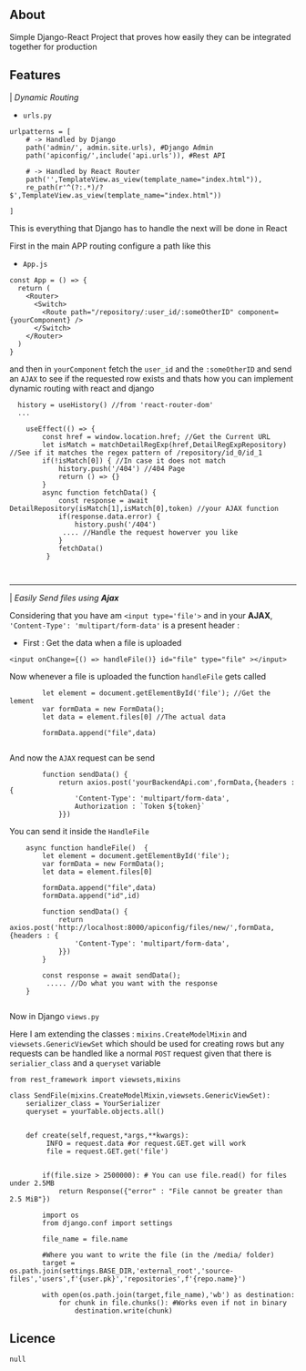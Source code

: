 ## About

Simple Django-React Project that proves how easily they can be integrated together for production

## Features


| *Dynamic Routing*


- `urls.py`

```
urlpatterns = [
    # -> Handled by Django
    path('admin/', admin.site.urls), #Django Admin
    path('apiconfig/',include('api.urls')), #Rest API

    # -> Handled by React Router
    path('',TemplateView.as_view(template_name="index.html")),
    re_path(r'^(?:.*)/?$',TemplateView.as_view(template_name="index.html"))

]
```

This is everything that Django has to handle the next will be done in React

First in the main APP routing configure a path like this

- `App.js`
```
const App = () => {
  return (
    <Router>
      <Switch>
        <Route path="/repository/:user_id/:someOtherID" component={yourComponent} />
      </Switch>
    </Router>
  )
}

```

and then in  `yourComponent` fetch the `user_id` and the `:someOtherID` and send an `AJAX` to see if the requested row exists
and thats how you can implement dynamic routing with react and django

```
  history = useHistory() //from 'react-router-dom'
  ...

    useEffect(() => {
        const href = window.location.href; //Get the Current URL
        let isMatch = matchDetailRegExp(href,DetailRegExpRepository) //See if it matches the regex pattern of /repository/id_0/id_1
        if(!isMatch[0]) { //In case it does not match
            history.push('/404') //404 Page
            return () => {}
        }
        async function fetchData() {
            const response = await DetailRepository(isMatch[1],isMatch[0],token) //your AJAX function
            if(response.data.error) {
                history.push('/404')
             .... //Handle the request howerver you like
            }
            fetchData()
         }

        
```
---

| *Easily Send files using **Ajax***

Considering that you have am `<input type='file'>` and in your **AJAX**,                 `'Content-Type': 'multipart/form-data'` is a present header :

- First : Get the data when a file is uploaded 

```
<input onChange={() => handleFile()} id="file" type="file" ></input>
```

Now whenever a file is uploaded the function `handleFile` gets called

```
        let element = document.getElementById('file'); //Get the lement
        var formData = new FormData();
        let data = element.files[0] //The actual data

        formData.append("file",data)


```
And now the `AJAX` request can be send

```
        function sendData() {
            return axios.post('yourBackendApi.com',formData,{headers : {
                'Content-Type': 'multipart/form-data',
                Authorization : `Token ${token}`
            }})    
```
You can send it inside the `HandleFile`

```
    async function handleFile()  {
        let element = document.getElementById('file');
        var formData = new FormData();
        let data = element.files[0]

        formData.append("file",data)
        formData.append("id",id)

        function sendData() {
            return axios.post('http://localhost:8000/apiconfig/files/new/',formData,{headers : {
                'Content-Type': 'multipart/form-data',
            }})    
        }

        const response = await sendData();
         ..... //Do what you want with the response
    }


```

Now in Django `views.py`

Here I am extending the classes : `mixins.CreateModelMixin` and `viewsets.GenericViewSet` which should be used for creating rows but any requests can be handled like a normal `POST` request given that there is `serialier_class` and a `queryset` variable

```
from rest_framework import viewsets,mixins

class SendFile(mixins.CreateModelMixin,viewsets.GenericViewSet):
    serializer_class = YourSerializer
    queryset = yourTable.objects.all()


    def create(self,request,*args,**kwargs):
         INFO = request.data #or request.GET.get will work
         file = request.GET.get('file')


        if(file.size > 2500000): # You can use file.read() for files under 2.5MB
            return Response({"error" : "File cannot be greater than 2.5 MiB"})

        import os
        from django.conf import settings

        file_name = file.name

        #Where you want to write the file (in the /media/ folder)
        target = os.path.join(settings.BASE_DIR,'external_root','source-files','users',f'{user.pk}','repositories',f'{repo.name}')
        
        with open(os.path.join(target,file_name),'wb') as destination:
            for chunk in file.chunks(): #Works even if not in binary
                destination.write(chunk)
```

## Licence

`null`
